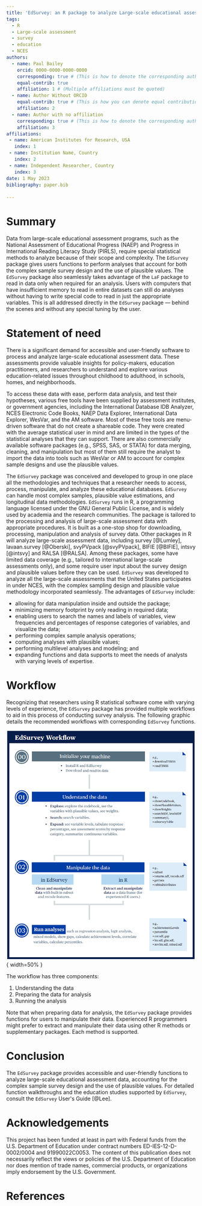 ```yaml
---
title: 'EdSurvey: an R package to analyze Large-scale educational assessments data'
tags:
  - R
  - Large-scale assessment
  - survey
  - education
  - NCES
authors:
  - name: Paul Bailey
    orcid: 0000-0000-0000-0000
    corresponding: true # (This is how to denote the corresponding author)
    equal-contrib: true
    affiliation: 1 # (Multiple affiliations must be quoted)
  - name: Author Without ORCID
    equal-contrib: true # (This is how you can denote equal contributions between multiple authors)
    affiliation: 2
  - name: Author with no affiliation
    corresponding: true # (This is how to denote the corresponding author)
    affiliation: 3
affiliations:
 - name: American Institutes for Research, USA
   index: 1
 - name: Institution Name, Country
   index: 2
 - name: Independent Researcher, Country
   index: 3
date: 1 May 2023
bibliography: paper.bib

---
```


# Summary

Data from large-scale educational assessment programs, such as the National Assessment of Educational Progress (NAEP) and Progress in International Reading Literacy Study (PIRLS), require special statistical methods to analyze because of their scope and complexity. The `EdSurvey` package gives users functions to perform analyses that account for both the complex sample survey design and the use of plausible values. The `EdSurvey` package also seamlessly takes advantage of the `LaF` package to read in data only when required for an analysis. Users with computers that have insufficient memory to read in entire datasets can still do analyses without having to write special code to read in just the appropriate variables. This is all addressed directly in the `EdSurvey` package — behind the scenes and without any special tuning by the user.

# Statement of need

There is a significant demand for accessible and user-friendly software to process and analyze large-scale educational assessment data. These assessments provide valuable insights for policy-makers, education practitioners, and researchers to understand and explore various education-related issues throughout childhood to adulthood, in schools, homes, and neighborhoods.

To access these data with ease, perform data analysis, and test their hypotheses, various free tools have been supplied by assessment institutes, or government agencies, including the International Database IDB Analyzer, NCES Electronic Code Books, NAEP Data Explorer, International Data Explorer, WesVar, and the AM software. 
Most of these free tools are menu-driven software that do not create a shareable code. They were created with the average statistical user in mind and are limited in the types of the statistical analyses that they can support. There are also commercially available software packages (e.g., SPSS, SAS, or STATA) for data merging, cleaning, and manipulation but most of them still require the analyst to import the data into tools such as WesVar or AM to account for complex sample designs and use the plausible values.

The `EdSurvey` package was conceived and developed to group in one place all the methodologies and techniques that a researcher needs to access, process, manipulate, and analyze these educational databases. `EdSurvey` can handle most complex samples, plausible value estimations, and longitudinal data methodologies. `EdSurvey` runs in R, a programming language licensed under the GNU General Public License, and is widely used by academia and the research communities. The package is tailored to the processing and analysis of large-scale assessment data with appropriate procedures. It is built as a one-stop shop for downloading, processing, manipulation and analysis of survey data. Other packages in R will analyze large-scale assessment data, including survey [@Lumley], lavaan.survey [@Oberski], svyPVpack [@svyPVpack], BIFIE [@BIFIE], intsvy [@intsvy] and RALSA [@RALSA]. Among these packages, some have limited data coverage (e.g., tailored to international large-scale assessments only), and some require user input about the survey design and plausible values before they can be used. `EdSurvey` was developed to analyze all the large-scale assessments that the United States participates in under NCES, with the complex sampling design and plausible value methodology incorporated seamlessly. The advantages of `EdSurvey` include:

- allowing for data manipulation inside and outside the package;
- minimizing memory footprint by only reading in required data;
- enabling users to search the names and labels of variables, view frequencies and percentages of response categories of variables, and visualize the data;
- performing complex sample analysis operations;
- computing analyses with plausible values;
- performing multilevel analyses and modeling; and
- expanding functions and data supports to meet the needs of analysts with varying levels of expertise.

# Workflow
Recognizing that researchers using R statistical software come with varying levels of experience, the `EdSurvey` package has provided multiple workflows to aid in this process of conducting survey analysis. The following graphic details the recommended workflows with corresponding `EdSurvey` functions.

![EdSurvey workflow](./edsurveyWorkflow.png){ width=50% }

The workflow has three components:

1.	Understanding the data
2.	Preparing the data for analysis
3.	Running the analysis

Note that when preparing data for analysis, the `EdSurvey` package provides functions for users to manipulate their data. Experienced R programmers might prefer to extract and manipulate their data using other R methods or supplementary packages. Each method is supported.


# Conclusion
The `EdSurvey` package provides accessible and user-friendly functions to analyze large-scale educational assessment data, accounting for the complex sample survey design and the use of plausible values. For detailed function walkthroughs and the education studies supported by `EdSurvey`, consult the `EdSurvey` User's Guide [@Lee].


# Acknowledgements

This project has been funded at least in part with Federal funds from the U.S. Department of Education under contract numbers ED-IES-12-D-0002/0004 and 91990022C0053. The content of this publication does not necessarily reflect the views or policies of the U.S. Department of Education nor does mention of trade names, commercial products, or organizations imply endorsement by the U.S. Government.

# References